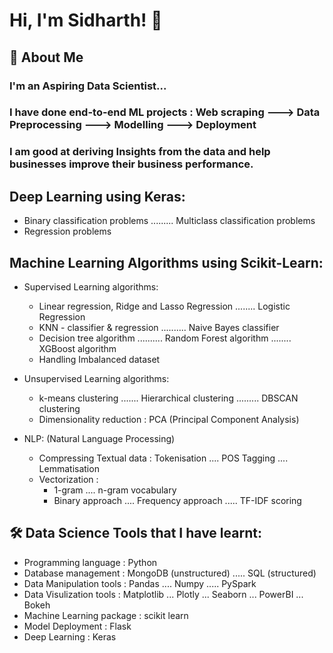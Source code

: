 
# Hi, I'm Sidharth! 👋


## 🚀 About Me
### I'm an Aspiring Data Scientist...

### I have done end-to-end ML projects : Web scraping ---> Data Preprocessing ---> Modelling ---> Deployment  
### I am good at deriving Insights from the data and help businesses improve their business performance.

## Deep Learning using Keras:

* Binary classification problems ......... Multiclass classification problems
* Regression problems

## Machine Learning Algorithms using Scikit-Learn:

* Supervised Learning algorithms:
     *  Linear regression, Ridge and Lasso Regression ........ Logistic Regression
     *  KNN - classifier & regression .......... Naive Bayes classifier
     *  Decision tree algorithm .......... Random Forest algorithm ........ XGBoost algorithm
     *  Handling Imbalanced dataset

* Unsupervised Learning algorithms:
    * k-means clustering ....... Hierarchical clustering ......... DBSCAN clustering
    * Dimensionality reduction : PCA (Principal Component Analysis)
    
* NLP: (Natural Language Processing)
    * Compressing Textual data : Tokenisation .... POS Tagging .... Lemmatisation
    * Vectorization : 
        * 1-gram .... n-gram vocabulary
        * Binary approach .... Frequency approach ..... TF-IDF scoring


## 🛠 Data Science Tools that I have learnt:

* Programming language : Python                                                            
* Database management : MongoDB (unstructured) ..... SQL (structured)                                                            
* Data Manipulation tools : Pandas .... Numpy ..... PySpark
* Data Visulization tools : Matplotlib ... Plotly ... Seaborn ... PowerBI ... Bokeh
* Machine Learning package : scikit learn
* Model Deployment : Flask
* Deep Learning : Keras

